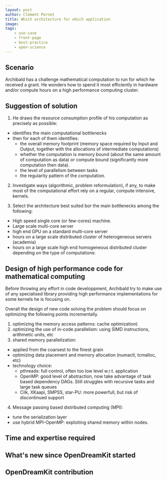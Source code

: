 ```yaml
---
layout: post
author: Clément Pernet
title: Which architecture for which application
image:
tags:
    - use-case
    - front-page
    - best-practice
    - open-science
---
```


## Scenario

Archibald has a challenge mathematical computation to run for which he received a grant. He wonders how to spend it most efficiently in hardware and/or compute hours on a high performance computing cluster.

## Suggestion of solution


1.  He draws the resource consumption  profile of his computation as precisely as possible:
 - identifies the main computational bottlenecks
 - then for each of them identifies:
   * the overall memory footprint (memory space required by Input and Output, together with the allocations of intermediate computations)
   * whether the computation is memory bound (about the same amount of computation as data) or compute bound (significantly more computation then data).
   * the level of parallelism between tasks
   * the regularity pattern of the computation.

2. Investigate ways (algorithmic, problem reformulation), if any, to make most of the computational effort rely on a regular, compute intensive, kernels.

3. Select the architecture best suited bor the main bottlenecks among the following:
 - High speed single core (or few-cores) machine.
 - Large scale multi-core server 
 - high end GPU on a standard multi-core server
 - hours on a large scale distributed cluster of heterogeneous servers (academia)
 - hours on a large scale high end homogeneous distributed cluster
depending on the type of computations:

## Design of high performance code for mathematical computing

Before throwing any effort in code developpment, Archibald try to make use of any specialised library providing high performance implementations for some kernels he is focusing on.

Overall the design of new code solving the problem should focus on optimizing the following points incrementally.
 1. optimizing the memory access patterns: cache optimization)
 2. optimizing the use of in-code parallelism: using SIMD instructions, arithmetic units, etc
 3. shared memory parallelization:
  - applied from the coarsest to the finest grain
  - optimizing data placement and memory allocation (numactl, tcmalloc, etc)
  - technology choice:
    * pthreads: full control, often too low level w.r.t. application
    * OpenMP: good level of abstraction, now take advantage of task based dependency DAGs. Still struggles with recursive tasks and large task queues
    * Cilk, XKaapi, SMPSS, star-PU: more powerfull, but risk of discontinued support
 4. Message passing based distributed computing (MPI):
  - tune the serialization layer
  - use hybrid MPI-OpenMP: exploiting shared memory within nodes.


## Time and expertise required

## What's new since OpenDreamKit started

## OpenDreamKit contribution

